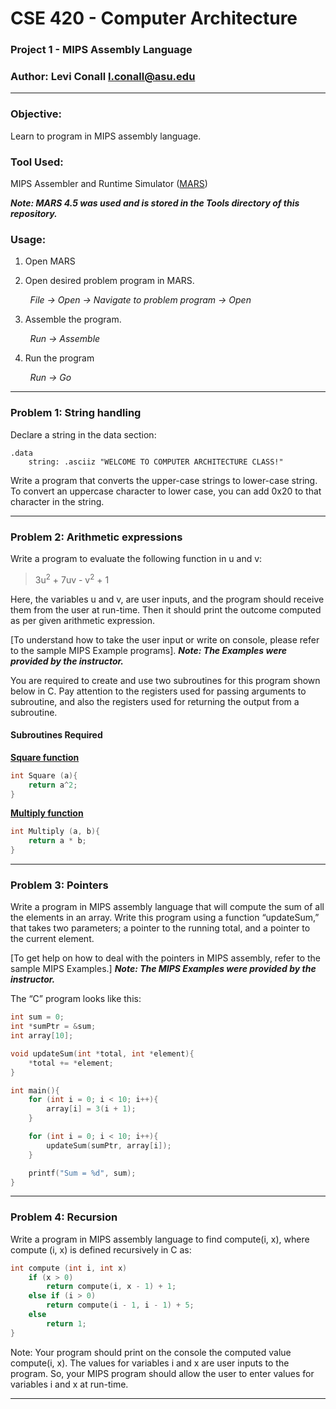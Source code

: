 # CSE 420 - Computer Architecture
### Project 1 - MIPS Assembly Language
### Author: Levi Conall <l.conall@asu.edu>

----

### Objective:
Learn to program in MIPS assembly language.


### Tool Used:
MIPS Assembler and Runtime Simulator ([MARS](http://courses.missouristate.edu/KenVollmar/mars/))

<b><i>Note: MARS 4.5 was used and is stored in the Tools directory of this repository.</i></b>

### Usage:
1. Open MARS

2. Open desired problem program in MARS.

&nbsp;&nbsp;&nbsp;&nbsp;&nbsp;&nbsp;&nbsp;&nbsp;<i>File -> Open -> Navigate to problem program -> Open</i>

3. Assemble the program.

&nbsp;&nbsp;&nbsp;&nbsp;&nbsp;&nbsp;&nbsp;&nbsp;<i>Run -> Assemble</i>

4. Run the program

&nbsp;&nbsp;&nbsp;&nbsp;&nbsp;&nbsp;&nbsp;&nbsp;<i>Run -> Go</i>

----

### Problem 1: String handling
Declare a string in the data section:
```
.data
	string: .asciiz "WELCOME TO COMPUTER ARCHITECTURE CLASS!"
```

Write a program that converts the upper-case strings to lower-case string. To convert an uppercase
character to lower case, you can add 0x20 to that character in the string.

----

### Problem 2: Arithmetic expressions
Write a program to evaluate the following function in u and v:

>3u<sup>2</sup> + 7uv - v<sup>2</sup> + 1

Here, the variables u and v, are user inputs, and the program should receive them from the user
at run-time. Then it should print the outcome computed as per given arithmetic expression.

[To understand how to take the user input or write on console, please refer to the sample MIPS
Example programs]. <b><i>Note: The Examples were provided by the instructor.</b></i>

You are required to create and use two subroutines for this program shown below in C.
Pay attention to the registers used for passing arguments to subroutine, and also the registers
used for returning the output from a subroutine.

#### Subroutines Required

<b><u>Square function</u></b>
```c
int Square (a){
	return a^2;
}
```  

<b><u>Multiply function</u></b>
```c
int Multiply (a, b){
	return a * b;
}
```

----

### Problem 3: Pointers

Write a program in MIPS assembly language that will compute the sum of all the elements in an
array. Write this program using a function “updateSum,” that takes two parameters; a pointer
to the running total, and a pointer to the current element.

[To get help on how to deal with the pointers in MIPS assembly, refer to the sample MIPS Examples.] <b><i>Note: The MIPS Examples were provided by the instructor.</b></i>

The “C” program looks like this:
```c
int sum = 0;
int *sumPtr = &sum;
int array[10];

void updateSum(int *total, int *element){
	*total += *element;
}

int main(){
	for (int i = 0; i < 10; i++){
		array[i] = 3(i + 1);
	}

    for (int i = 0; i < 10; i++){
		updateSum(sumPtr, array[i]);
	}

	printf("Sum = %d", sum);
}
```

---

### Problem 4: Recursion

Write a program in MIPS assembly language to find compute(i, x), where compute (i, x) is
defined recursively in C as:

```c
int compute (int i, int x)
	if (x > 0)
		return compute(i, x - 1) + 1;
	else if (i > 0)
		return compute(i - 1, i - 1) + 5;
	else
		return 1;
}
```

Note: Your program should print on the console the computed value compute(i, x). The values
for variables i and x are user inputs to the program. So, your MIPS program should allow the
user to enter values for variables i and x at run-time.

----
